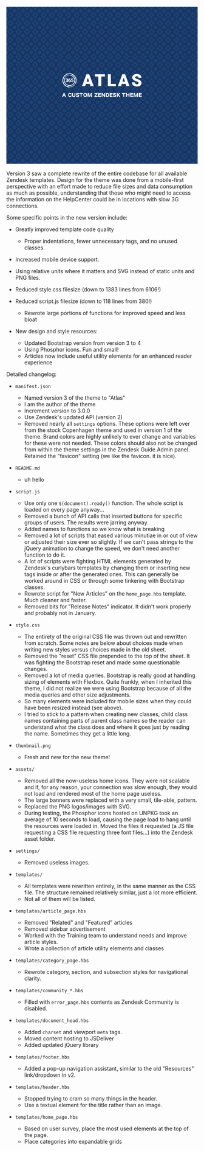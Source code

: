 ![ATLAS - A custom Zendesk theme](thumbnail.png)

Version 3 saw a complete rewrite of the entire codebase for all available Zendesk templates.
Design for the theme was done from a mobile-first perspective with an effort made to reduce file sizes and data consumption as much as possible, understanding that those who might need to access the information on the HelpCenter could be in locations with slow 3G connections.

Some specific points in the new version include:
- Greatly improved template code quality
    - Proper indentations, fewer unnecessary tags, and no unused classes.
- Increased mobile device support.
- Using relative units where it matters and SVG instead of static units and PNG files.
- Reduced style.css filesize (down to 1383 lines from 6106!)
- Reduced script.js filesize (down to 118 lines from 380!)
    - Rewrote large portions of functions for improved speed and less bloat

- New design and style resources:
    - Updated Bootstrap version from version 3 to 4
    - Using Phosphor icons. Fun and small!
    - Articles now include useful utility elements for an enhanced reader experience

Detailed changelog:
- `manifest.json`
    - Named version 3 of the theme to "Atlas"
    - I am the author of the theme
    - Increment version to 3.0.0
    - Use Zendesk's updated API (version 2)
    - Removed nearly all `settings` options. These options were left over from the stock Copenhagen theme and used in version 1 of the theme. Brand colors are highly unlikely to ever change and variables for these were not needed. These colors should also not be changed from within the theme settings in the Zendesk Guide Admin panel. Retained the "favicon" setting (we like the favicon. it is nice).

- `README.md`
    - uh hello

- `script.js`
    - Use only one `$(document).ready()` function. The whole script is loaded on every page anyway...
    - Removed a bunch of API calls that inserted buttons for specific groups of users. The results were jarring anyway.
    - Added names to functions so we know what is breaking
    - Removed a lot of scripts that eased various minutiae in or out of view or adjusted their size ever so slightly. If we can't pass strings to the jQuery animation to change the speed, we don't need another function to do it.
    - A lot of scripts were fighting HTML elements generated by Zendesk's curlybars templates by changing them or inserting new tags inside or after the generated ones. This can generally be worked around in CSS or through some tinkering with Bootstrap classes.
    - Rewrote script for "New Articles" on the `home_page.hbs` template. Much cleaner and faster.
    - Removed bits for "Release Notes" indicator. It didn't work properly and probably not in January.

- `style.css`
    - The entirety of the original CSS file was thrown out and rewritten from scratch. Some notes are below about choices made when writing new styles versus choices made in the old sheet.
    - Removed the "reset" CSS file prepended to the top of the sheet. It was fighting the Bootstrap reset and made some questionable changes.
    - Removed a lot of media queries. Bootstrap is really good at handling sizing of elements with Flexbox. Quite frankly, when I inherited this theme, I did not realize we were using Bootstrap because of all the media queries and other size adjustments.
    - So many elements were included for mobile sizes when they could have been resized instead (see above).
    - I tried to stick to a pattern when creating new classes, child class names containing parts of parent class names so the reader can understand what the class does and where it goes just by reading the name. Sometimes they get a little long.

- `thumbnail.png`
    - Fresh and new for the new theme!

- `assets/`
    - Removed all the now-useless home icons. They were not scalable and if, for any reason, your connection was slow enough, they would not load and rendered most of the home page useless.
    - The large banners were replaced with a very small, tile-able, pattern.
    - Replaced the PNG logos/images with SVG.
    - During testing, the Phosphor icons hosted on UNPKG took an average of 10 seconds to load, causing the page load to hang until the resources were loaded in. Moved the files it requested (a JS file requesting a CSS file requesting three font files...) into the Zendesk asset folder.

- `settings/`
    - Removed useless images.

- `templates/`
    - All templates were rewritten entirely, in the same manner as the CSS file. The structure remained relatively similar, just a lot more efficient.
    - Not all of them will be listed.

- `templates/article_page.hbs`
    - Removed "Related" and "Featured" articles
    - Removed sidebar advertisement
    - Worked with the Training team to understand needs and improve article styles.
    - Wrote a collection of article utility elements and classes

- `templates/category_page.hbs`
    - Rewrote category, section, and subsection styles for navigational clarity.

- `templates/community_*.hbs`
    - Filled with `error_page.hbs` contents as Zendesk Community is disabled.

- `templates/document_head.hbs`
    - Added `charset` and viewport `meta` tags.
    - Moved content hosting to JSDeliver
    - Added updated jQuery library

- `templates/footer.hbs`
    - Added a pop-up navigation assistant, similar to the old "Resources" link/dropdown in v2.

- `templates/header.hbs`
    - Stopped trying to cram so many things in the header.
    - Use a textual element for the title rather than an image.

- `templates/home_page.hbs`
    - Based on user survey, place the most used elements at the top of the page.
    - Place categories into expandable grids